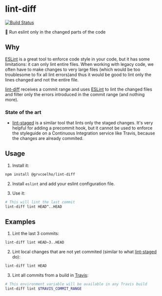 # lint-diff

[![Build Status](https://travis-ci.org/grvcoelho/lint-diff.svg?branch=master)](https://travis-ci.org/grvcoelho/lint-diff)

:nail_care: Run eslint only in the changed parts of the code

## Why

[ESLint](https://github.com/eslint/eslint) is a great tool to enforce code
style in your code, but it has some limitations: it can only lint entire files.
When working with legacy code, we often have to make changes to very large
files (which would be too troublesome to fix all lint errors)and thus it would
be good to lint only the lines changed and not the entire file.

[lint-diff](https://github.com/grvcoelho/lint-diff) receives a commit range and
uses [ESLint](https://github.com/eslint/eslint)  to lint the changed files and
filter only the errors introduced in the commit range (and nothing more).

### State of the art

* [lint-staged](https://github.com/okonet/lint-staged) is a similar tool that lints only the staged changes. It's very helpful for adding a precommit hook, but it cannot be used to enforce the styleguide on a Continuous Integration service like Travis, because the changes are already commited.

## Usage

1. Install it:

  ```sh
  npm install @grvcoelho/lint-diff
  ```

2. Install `eslint` and add your eslint configuration file.

3. Use it:

  ```sh
  # This will lint the last commit
  lint-diff lint HEAD^..HEAD
  ```

## Examples

1. Lint the last 3 commits:

  ```sh
  lint-diff lint HEAD~3..HEAD
  ```

2. Lint local changes that are not yet commited (similar to what [lint-staged](https://github.com/okonet/lint-staged) do):

  ```sh
  lint-diff lint HEAD
  ```

3. Lint all commits from a build in [Travis](https://travis-ci.org):

  ```sh
  # This environment variable will be available in any Travis build
  lint-diff lint $TRAVIS_COMMIT_RANGE
  ```

